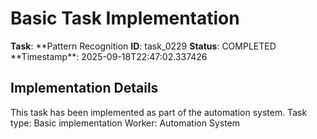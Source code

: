 # Basic Task Implementation

**Task**: **Pattern Recognition
**ID**: task_0229
**Status**: COMPLETED
**Timestamp\*\*: 2025-09-18T22:47:02.337426

## Implementation Details

This task has been implemented as part of the automation system.
Task type: Basic implementation
Worker: Automation System
